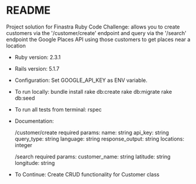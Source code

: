 # README

Project solution for Finastra Ruby Code Challenge: allows you to create customers via the '/customer/create' endpoint and query via the '/search' endpoint the Google Places API using those customers to get places near a location

* Ruby version: 2.3.1
* Rails version: 5.1.7

* Configuration:
  Set GOOGLE_API_KEY as ENV variable.

* To run locally:
  bundle install
  rake db:create
  rake db:migrate
  rake db:seed

* To run all tests from terminal:
  rspec

* Documentation:

  /customer/create required params:
    name: string
    api_key: string
    query_type: string
    language: string
    response_output: string
    locations: integer

  /search required params:
    customer_name: string
    latitude: string
    longitude: string

* To Continue:
  Create CRUD functionality for Customer class
